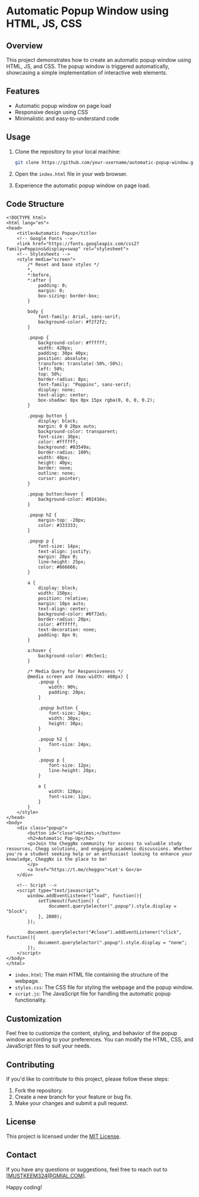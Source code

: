# Automatic Popup Window using HTML, JS, CSS

## Overview

This project demonstrates how to create an automatic popup window using HTML, JS, and CSS. The popup window is triggered automatically, showcasing a simple implementation of interactive web elements.

## Features

- Automatic popup window on page load
- Responsive design using CSS
- Minimalistic and easy-to-understand code

## Usage

1. Clone the repository to your local machine:

   ```bash
   git clone https://github.com/your-username/automatic-popup-window.git
   ```

2. Open the `index.html` file in your web browser.

3. Experience the automatic popup window on page load.

## Code Structure
```
<!DOCTYPE html>
<html lang="en">
<head>
    <title>Automatic Popup</title>
    <!-- Google Fonts -->
    <link href="https://fonts.googleapis.com/css2?family=Poppins&display=swap" rel="stylesheet">
    <!-- Stylesheets -->
    <style media="screen">
        /* Reset and base styles */
        *,
        *:before,
        *:after {
            padding: 0;
            margin: 0;
            box-sizing: border-box;
        }

        body {
            font-family: Arial, sans-serif;
            background-color: #f2f2f2;
        }

        .popup {
            background-color: #ffffff;
            width: 420px;
            padding: 30px 40px;
            position: absolute;
            transform: translate(-50%,-50%);
            left: 50%;
            top: 50%;
            border-radius: 8px;
            font-family: "Poppins", sans-serif;
            display: none; 
            text-align: center;
            box-shadow: 0px 0px 15px rgba(0, 0, 0, 0.2);
        }

        .popup button {
            display: block;
            margin: 0 0 20px auto;
            background-color: transparent;
            font-size: 30px;
            color: #ffffff;
            background: #03549a;
            border-radius: 100%;
            width: 40px;
            height: 40px;
            border: none;
            outline: none;
            cursor: pointer;
        }

        .popup button:hover {
            background-color: #02416e;
        }

        .popup h2 {
            margin-top: -20px;
            color: #333333;
        }

        .popup p {
            font-size: 14px;
            text-align: justify;
            margin: 20px 0;
            line-height: 25px;
            color: #666666;
        }

        a {
            display: block;
            width: 150px;
            position: relative;
            margin: 10px auto;
            text-align: center;
            background-color: #0f72e5;
            border-radius: 20px;
            color: #ffffff;
            text-decoration: none;
            padding: 8px 0;
        }

        a:hover {
            background-color: #0c5ec1;
        }

        /* Media Query for Responsiveness */
        @media screen and (max-width: 480px) {
            .popup {
                width: 90%;
                padding: 20px;
            }

            .popup button {
                font-size: 24px;
                width: 30px;
                height: 30px;
            }

            .popup h2 {
                font-size: 24px;
            }

            .popup p {
                font-size: 12px;
                line-height: 20px;
            }

            a {
                width: 120px;
                font-size: 12px;
            }
        }
    </style>
</head>
<body>
    <div class="popup">
        <button id="close">&times;</button>
        <h2>Automatic Pop-Up</h2>
        <p>Join the CheggNx community for access to valuable study resources, Chegg solutions, and engaging academic discussions. Whether you're a student seeking help or an enthusiast looking to enhance your knowledge, CheggNx is the place to be!
        </p>
        <a href="https://t.me/cheggnx">Let's Go</a>
    </div>

    <!-- Script -->
    <script type="text/javascript">
        window.addEventListener("load", function(){
            setTimeout(function() {
                document.querySelector(".popup").style.display = "block";
            }, 2000);
        });

        document.querySelector("#close").addEventListener("click", function(){
            document.querySelector(".popup").style.display = "none";
        });
    </script>
</body>
</html>

```
- `index.html`: The main HTML file containing the structure of the webpage.
- `styles.css`: The CSS file for styling the webpage and the popup window.
- `script.js`: The JavaScript file for handling the automatic popup functionality.

## Customization

Feel free to customize the content, styling, and behavior of the popup window according to your preferences. You can modify the HTML, CSS, and JavaScript files to suit your needs.

## Contributing

If you'd like to contribute to this project, please follow these steps:

1. Fork the repository.
2. Create a new branch for your feature or bug fix.
3. Make your changes and submit a pull request.

## License

This project is licensed under the [MIT License](LICENSE.md).

## Contact

If you have any questions or suggestions, feel free to reach out to [MUSTKEEM324@GMIAL.COM].

Happy coding!
